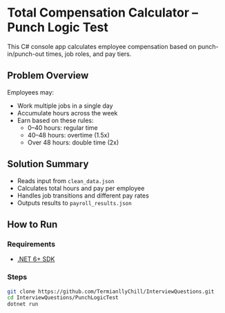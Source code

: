 # Total Compensation Calculator – Punch Logic Test

This C# console app calculates employee compensation based on punch-in/punch-out times, job roles, and pay tiers.

## Problem Overview

Employees may:
- Work multiple jobs in a single day
- Accumulate hours across the week
- Earn based on these rules:
  - 0–40 hours: regular time
  - 40–48 hours: overtime (1.5x)
  - Over 48 hours: double time (2x)

## Solution Summary

- Reads input from `clean_data.json`
- Calculates total hours and pay per employee
- Handles job transitions and different pay rates
- Outputs results to `payroll_results.json`

## How to Run

### Requirements
- [.NET 6+ SDK](https://dotnet.microsoft.com/download)

### Steps

```bash
git clone https://github.com/TermianllyChill/InterviewQuestions.git
cd InterviewQuestions/PunchLogicTest
dotnet run
